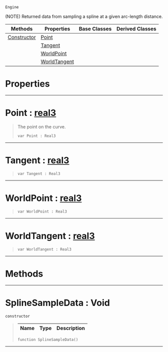  `Engine`

(NOTE) Returned data from sampling a spline at a given arc-length distance.

|Methods|Properties|Base Classes|Derived Classes|
|---|---|---|---|
|[ Constructor](https://github.com/dragonCASTjosh/PlasmaDocs/blob/master/code_reference/class_reference/splinesampledata.markdown#splinesampledata-void)|[ Point](https://github.com/dragonCASTjosh/PlasmaDocs/blob/master/code_reference/class_reference/splinesampledata.markdown#point-plasma-engine-docume)| | |
| |[ Tangent](https://github.com/dragonCASTjosh/PlasmaDocs/blob/master/code_reference/class_reference/splinesampledata.markdown#tangent-plasma-engine-docu)| | |
| |[ WorldPoint](https://github.com/dragonCASTjosh/PlasmaDocs/blob/master/code_reference/class_reference/splinesampledata.markdown#worldpoint-plasma-engine-d)| | |
| |[ WorldTangent](https://github.com/dragonCASTjosh/PlasmaDocs/blob/master/code_reference/class_reference/splinesampledata.markdown#worldtangent-plasma-engine)| | |


 #  Properties


---  
 #  Point : [real3](https://github.com/dragonCASTjosh/PlasmaDocs/blob/master/code_reference/lightning_base_types/real3.markdown)

> The point on the curve.
> ``` lang=cpp, name=Lightning
> var Point : Real3


---  
 #  Tangent : [real3](https://github.com/dragonCASTjosh/PlasmaDocs/blob/master/code_reference/lightning_base_types/real3.markdown)

> 
> ``` lang=cpp, name=Lightning
> var Tangent : Real3


---  
 #  WorldPoint : [real3](https://github.com/dragonCASTjosh/PlasmaDocs/blob/master/code_reference/lightning_base_types/real3.markdown)

> 
> ``` lang=cpp, name=Lightning
> var WorldPoint : Real3


---  
 #  WorldTangent : [real3](https://github.com/dragonCASTjosh/PlasmaDocs/blob/master/code_reference/lightning_base_types/real3.markdown)

> 
> ``` lang=cpp, name=Lightning
> var WorldTangent : Real3


---  
 #  Methods


---  
 #  SplineSampleData : Void

 `constructor`

> 
> |Name|Type|Description|
> |---|---|---|
> ``` lang=cpp, name=Lightning
> function SplineSampleData()
> ``` 


---  
 

 
